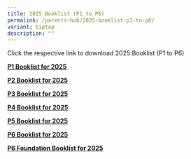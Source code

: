 ```yaml
---
title: 2025 Booklist (P1 to P6)
permalink: /parents-hub/2025-booklist-p1-to-p6/
variant: tiptap
description: ""
---
```

<p>Click the respective link to download 2025 Booklist (P1 to P6)</p>
<p></p>
<p><strong><a href="/files/P1_Booklist__2025.pdf" rel="noopener nofollow" target="_blank">P1 Booklist for 2025</a></strong>
</p>
<p><strong><a href="/files/P2_Booklist.pdf" rel="noopener nofollow" target="_blank">P2 Booklist for 2025</a></strong>
</p>
<p><strong><a href="/files/P3_Booklist.pdf" rel="noopener nofollow" target="_blank">P3 Booklist for 2025</a></strong>
</p>
<p><strong><a href="/files/P4_Booklist.pdf" rel="noopener nofollow" target="_blank">P4 Booklist for 2025</a></strong>
</p>
<p><strong><a href="/files/P5_Booklist.pdf" rel="noopener nofollow" target="_blank">P5 Booklist for 2025</a></strong>
</p>
<p><strong><a href="/files/P6_Booklist.pdf" rel="noopener nofollow" target="_blank">P6 Booklist for 2025</a></strong>
</p>
<p><strong><a href="/files/P6_Fdn_Booklist.pdf" rel="noopener nofollow" target="_blank">P6 Foundation Booklist for 2025</a></strong>
</p>
